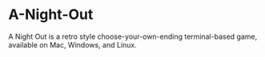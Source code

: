 # A-Night-Out

A Night Out is a retro style choose-your-own-ending terminal-based game, available on Mac, Windows, and Linux.

